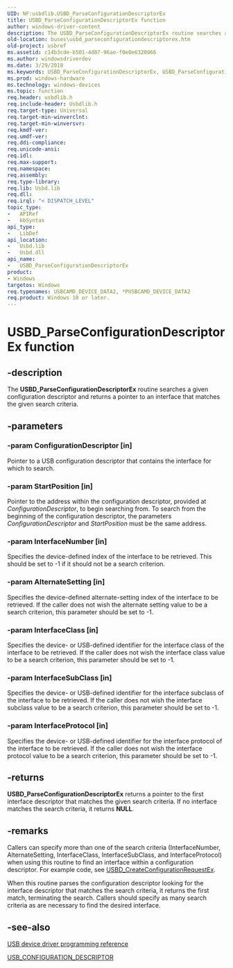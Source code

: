 ```yaml
---
UID: NF:usbdlib.USBD_ParseConfigurationDescriptorEx
title: USBD_ParseConfigurationDescriptorEx function
author: windows-driver-content
description: The USBD_ParseConfigurationDescriptorEx routine searches a given configuration descriptor and returns a pointer to an interface that matches the given search criteria.
old-location: buses\usbd_parseconfigurationdescriptorex.htm
old-project: usbref
ms.assetid: c14b3cde-b501-4d07-96ae-f0e0e6320966
ms.author: windowsdriverdev
ms.date: 3/29/2018
ms.keywords: USBD_ParseConfigurationDescriptorEx, USBD_ParseConfigurationDescriptorEx routine [Buses], buses.usbd_parseconfigurationdescriptorex, usbdlib/USBD_ParseConfigurationDescriptorEx, usbfunc_c493d121-9821-4381-b756-fa417c8f5f93.xml
ms.prod: windows-hardware
ms.technology: windows-devices
ms.topic: function
req.header: usbdlib.h
req.include-header: Usbdlib.h
req.target-type: Universal
req.target-min-winverclnt: 
req.target-min-winversvr: 
req.kmdf-ver: 
req.umdf-ver: 
req.ddi-compliance: 
req.unicode-ansi: 
req.idl: 
req.max-support: 
req.namespace: 
req.assembly: 
req.type-library: 
req.lib: Usbd.lib
req.dll: 
req.irql: "< DISPATCH_LEVEL"
topic_type:
-	APIRef
-	kbSyntax
api_type:
-	LibDef
api_location:
-	Usbd.lib
-	Usbd.dll
api_name:
-	USBD_ParseConfigurationDescriptorEx
product:
- Windows
targetos: Windows
req.typenames: USBCAMD_DEVICE_DATA2, *PUSBCAMD_DEVICE_DATA2
req.product: Windows 10 or later.
---
```


# USBD_ParseConfigurationDescriptorEx function


## -description


The <b>USBD_ParseConfigurationDescriptorEx</b> routine searches a given configuration descriptor and returns a pointer to an interface that matches the given search criteria.


## -parameters




### -param ConfigurationDescriptor [in]

Pointer to a USB configuration descriptor that contains the interface for which to search.


### -param StartPosition [in]

Pointer to the address within the configuration descriptor, provided at <i>ConfigurationDescriptor</i>, to begin searching from. To search from the beginning of the configuration descriptor, the parameters <i>ConfigurationDescriptor</i> and <i>StartPosition</i> must be the same address.


### -param InterfaceNumber [in]

Specifies the device-defined index of the interface to be retrieved. This should be set to -1 if it should not be a search criterion.


### -param AlternateSetting [in]

Specifies the device-defined alternate-setting index of the interface to be retrieved. If the caller does not wish the alternate setting value to be a search criterion, this parameter should be set to -1.


### -param InterfaceClass [in]

Specifies the device- or USB-defined identifier for the interface class of the interface to be retrieved. If the caller does not wish the interface class value to be a search criterion, this parameter should be set to -1.


### -param InterfaceSubClass [in]

Specifies the device- or USB-defined identifier for the interface subclass of the interface to be retrieved. If the caller does not wish the interface subclass value to be a search criterion, this parameter should be set to -1.


### -param InterfaceProtocol [in]

Specifies the device- or USB-defined identifier for the interface protocol of the interface to be retrieved. If the caller does not wish the interface protocol value to be a search criterion, this parameter should be set to -1.


## -returns



<b>USBD_ParseConfigurationDescriptorEx</b> returns a pointer to the first interface descriptor that matches the given search criteria. If no interface matches the search criteria, it returns <b>NULL</b>.




## -remarks



Callers can specify more than one of the search criteria (InterfaceNumber, AlternateSetting, InterfaceClass, InterfaceSubClass, and InterfaceProtocol) when using this routine to find an interface within a configuration descriptor. For example code, see <a href="https://msdn.microsoft.com/library/windows/hardware/ff539029">USBD_CreateConfigurationRequestEx</a>.

When this routine parses the configuration descriptor looking for the interface descriptor that matches the search criteria, it returns the first match, terminating the search. Callers should specify as many search criteria as are necessary to find the desired interface.




## -see-also




<a href="https://msdn.microsoft.com/library/windows/hardware/ff540134">USB device driver programming reference</a>



<a href="https://msdn.microsoft.com/library/windows/hardware/ff539241">USB_CONFIGURATION_DESCRIPTOR</a>
 

 

